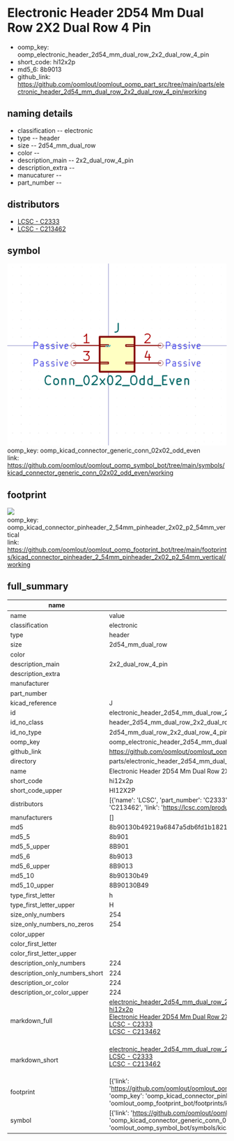 # Electronic Header 2D54 Mm Dual Row 2X2 Dual Row 4 Pin

  
* oomp_key: oomp_electronic_header_2d54_mm_dual_row_2x2_dual_row_4_pin 
* short_code: hi12x2p
* md5_6: 8b9013  
* github_link: https://github.com/oomlout/oomlout_oomp_part_src/tree/main/parts/electronic_header_2d54_mm_dual_row_2x2_dual_row_4_pin/working  
## naming details
* classification -- electronic
* type -- header
* size -- 2d54_mm_dual_row
* color -- 
* description_main -- 2x2_dual_row_4_pin
* description_extra -- 
* manucaturer -- 
* part_number -- 

## distributors
* [LCSC - C2333](https://lcsc.com/product-detail/C2333.html)   
* [LCSC - C213462](https://lcsc.com/product-detail/C213462.html)   


## symbol

![](symbol/0/working/working_600.png)  
oomp_key: oomp_kicad_connector_generic_conn_02x02_odd_even  
link: https://github.com/oomlout/oomlout_oomp_symbol_bot/tree/main/symbols/kicad_connector_generic_conn_02x02_odd_even/working  

## footprint

![](footprint/0/working/working_600.png)  
oomp_key: oomp_kicad_connector_pinheader_2_54mm_pinheader_2x02_p2_54mm_vertical  
link: https://github.com/oomlout/oomlout_oomp_footprint_bot/tree/main/footprints/kicad_connector_pinheader_2_54mm_pinheader_2x02_p2_54mm_vertical/working  

## full_summary
| name | value | 
| --- | --- | 
| name | value | 
| classification | electronic | 
| type | header | 
| size | 2d54_mm_dual_row | 
| color |  | 
| description_main | 2x2_dual_row_4_pin | 
| description_extra |  | 
| manufacturer |  | 
| part_number |  | 
| kicad_reference | J | 
| id | electronic_header_2d54_mm_dual_row_2x2_dual_row_4_pin | 
| id_no_class | header_2d54_mm_dual_row_2x2_dual_row_4_pin | 
| id_no_type | 2d54_mm_dual_row_2x2_dual_row_4_pin | 
| oomp_key | oomp_electronic_header_2d54_mm_dual_row_2x2_dual_row_4_pin | 
| github_link | https://github.com/oomlout/oomlout_oomp_part_src/tree/main/parts/electronic_header_2d54_mm_dual_row_2x2_dual_row_4_pin/working | 
| directory | parts/electronic_header_2d54_mm_dual_row_2x2_dual_row_4_pin | 
| name | Electronic Header 2D54 Mm Dual Row 2X2 Dual Row 4 Pin | 
| short_code | hi12x2p | 
| short_code_upper | HI12X2P | 
| distributors | [{'name': 'LCSC', 'part_number': 'C2333', 'link': 'https://lcsc.com/product-detail/C2333.html', 'id': 'distributor_lcsc'}, {'name': 'LCSC', 'part_number': 'C213462', 'link': 'https://lcsc.com/product-detail/C213462.html', 'id': 'distributor_lcsc'}] | 
| manufacturers | [] | 
| md5 | 8b90130b49219a6847a5db6fd1b1821c | 
| md5_5 | 8b901 | 
| md5_5_upper | 8B901 | 
| md5_6 | 8b9013 | 
| md5_6_upper | 8B9013 | 
| md5_10 | 8b90130b49 | 
| md5_10_upper | 8B90130B49 | 
| type_first_letter | h | 
| type_first_letter_upper | H | 
| size_only_numbers | 254 | 
| size_only_numbers_no_zeros | 254 | 
| color_upper |  | 
| color_first_letter |  | 
| color_first_letter_upper |  | 
| description_only_numbers | 224 | 
| description_only_numbers_short | 224 | 
| description_or_color | 224 | 
| description_or_color_upper | 224 | 
| markdown_full | [electronic_header_2d54_mm_dual_row_2x2_dual_row_4_pin](https://github.com/oomlout/oomlout_oomp_part_src/tree/main/parts/electronic_header_2d54_mm_dual_row_2x2_dual_row_4_pin/working)<br>[hi12x2p](https://github.com/oomlout/oomlout_oomp_part_src/tree/main/parts/electronic_header_2d54_mm_dual_row_2x2_dual_row_4_pin/working)<br>[Electronic Header 2D54 Mm Dual Row 2X2 Dual Row 4 Pin](https://github.com/oomlout/oomlout_oomp_part_src/tree/main/parts/electronic_header_2d54_mm_dual_row_2x2_dual_row_4_pin/working)<br>[LCSC - C2333<br>](https://lcsc.com/product-detail/C2333.html)[LCSC - C213462<br>](https://lcsc.com/product-detail/C213462.html)<br> | 
| markdown_short | [electronic_header_2d54_mm_dual_row_2x2_dual_row_4_pin](https://github.com/oomlout/oomlout_oomp_part_src/tree/main/parts/electronic_header_2d54_mm_dual_row_2x2_dual_row_4_pin/working)<br>[LCSC - C2333<br>](https://lcsc.com/product-detail/C2333.html)[LCSC - C213462<br>](https://lcsc.com/product-detail/C213462.html)<br> | 
| footprint | [{'link': 'https://github.com/oomlout/oomlout_oomp_footprint_bot/tree/main/foootprntss/kicad_connector_pinheader_2_54mm_pinheader_2x02_p2_54mm_vertical', 'oomp_key': 'oomp_kicad_connector_pinheader_2_54mm_pinheader_2x02_p2_54mm_vertical', 'directory': 'oomlout_oomp_footprint_bot/footprints/kicad_connector_pinheader_2_54mm_pinheader_2x02_p2_54mm_vertical//working/working.kicad_mod'}] | 
| symbol | [{'link': 'https://github.com/oomlout/oomlout_oomp_symbol_bot/tree/main/symbols/kicad_connector_generic_conn_02x02_odd_even', 'oomp_key': 'oomp_kicad_connector_generic_conn_02x02_odd_even', 'directory': 'oomlout_oomp_symbol_bot/symbols/kicad_connector_generic_conn_02x02_odd_even//working/working.kicad_sym'}] | 
